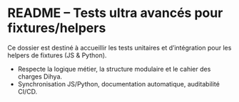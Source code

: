# README – Tests ultra avancés pour fixtures/helpers

Ce dossier est destiné à accueillir les tests unitaires et d’intégration pour les helpers de fixtures (JS & Python).

- Respecte la logique métier, la structure modulaire et le cahier des charges Dihya.
- Synchronisation JS/Python, documentation automatique, auditabilité CI/CD.
